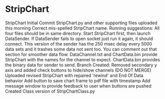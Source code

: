 # StripChart
StripChart
Initial Commit
StripChart.py and other supporting files uploaded this morning
Correct mis-spelled StripChart name.
Running suggestions:
All four files should be in same directory.  Start StripChart first, then launch DataSender.  If DataSender fails to open socket just run it again, it should connect.  This version of the sender has the 250 msec delay every 5000 data sets and it trashes some data not sent too.  You can comment out that section for smoother data flow.
DataChannel.txt and ChartData.bin provide StripChart with the names for the channel to expect.  ChartData.bin provides the binary data for sender to send.
Branch Created: Removed secondary y axis and added check buttons to hide/show channels (DO NOT MERGE)
Uploaded revised StripChart with repaired 'rewind' and End Of Data behavior
Add button to save chart frame to pdf file with timestamp
Add message window to provide feedback to user when buttons are pushed
Created Class version of StripChartClass.py
